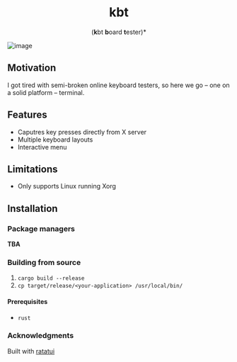 <h1 align=center> kbt </h1>

<p align=center> (<b>k</b>bt <b>b</b>oard <b>t</b>ester)* </p>

![image](https://github.com/bloznelis/kbt/assets/33397865/cfcc78ab-37f0-4db0-a107-9a21fa283f99)

## Motivation
I got tired with semi-broken online keyboard testers, so here we go – one on a solid platform – terminal.

## Features
  * Caputres key presses directly from X server
  * Multiple keyboard layouts
  * Interactive menu

## Limitations
* Only supports Linux running Xorg

## Installation
### Package managers
**TBA**
### Building from source
  1. `cargo build --release`
  2. `cp target/release/<your-application> /usr/local/bin/`

#### Prerequisites
  * `rust`

### Acknowledgments
Built with [ratatui](https://github.com/ratatui-org/ratatui)
